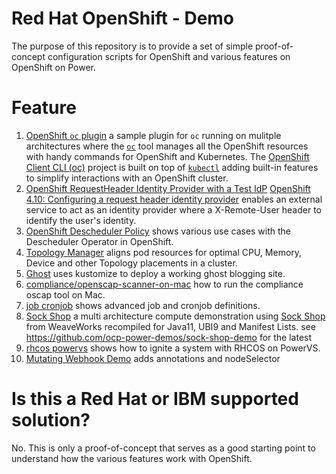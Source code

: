 # Red Hat OpenShift - Demo

The purpose of this repository is to provide a set of simple proof-of-concept configuration scripts for OpenShift and various features on OpenShift on Power.

# Feature
1. [OpenShift `oc` plugin](oc_plugin) a sample plugin for `oc` running on mulitple architectures where the [`oc`](https://access.redhat.com/downloads/content/290/ver=4.10/rhel---8/4.10.6/x86_64/product-software) tool manages all the OpenShift resources with handy commands for OpenShift and Kubernetes. The [OpenShift Client CLI (oc)](https://github.com/openshift/oc) project is built on top of [`kubectl`](https://kubernetes.io/docs/reference/kubectl/) adding built-in features to simplify interactions with an OpenShift cluster.
1. [OpenShift RequestHeader Identity Provider with a Test IdP](alternative_auth_request_header) [OpenShift 4.10: Configuring a request header identity provider](https://docs.openshift.com/container-platform/4.10/authentication/identity_providers/configuring-request-header-identity-provider.html) enables an external service to act as an identity provider where a X-Remote-User header to identify the user's identity.
1. [OpenShift Descheduler Policy](descheduler_policy) shows various use cases with the Descheduler Operator in OpenShift.
1. [Topology Manager](topology_manager) aligns pod resources for optimal CPU, Memory, Device and other Topology placements in a cluster.
1. [Ghost](ghost/) uses kustomize to deploy a working ghost blogging site.
1. [compliance/openscap-scanner-on-mac](compliance/openscap-scanner-on-mac) how to run the compliance oscap tool on Mac.
1. [job cronjob](job_cronjob) shows advanced job and cronjob definitions.
1. [Sock Shop](sock_shop) a multi architecture compute demonstration using [Sock Shop](https://github.com/microservices-demo) from WeaveWorks recompiled for Java11, UBI9 and Manifest Lists. see https://github.com/ocp-power-demos/sock-shop-demo for the latest
1. [rhcos powervs](rhcos/powervs-worker) shows how to ignite a system with RHCOS on PowerVS.
1. [Mutating Webhook Demo](mutating) adds annotations and nodeSelector

# Is this a Red Hat or IBM supported solution?

No. This is only a proof-of-concept that serves as a good starting point to understand how the various features work with OpenShift.
